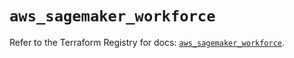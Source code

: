 # `aws_sagemaker_workforce`

Refer to the Terraform Registry for docs: [`aws_sagemaker_workforce`](https://registry.terraform.io/providers/hashicorp/aws/4.67.0/docs/resources/sagemaker_workforce).
